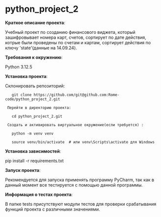 # python_project_2

**Краткое описание проекта**:

Учебный проект по созданию финансового виджета, который зашифровывает номера карт,
счетов, сортирует по дате действия, котрые были проведены по счетам и картам,
сортирует действия по ключу 'state'(данные на 14.09.24).

**Требования к окружению**:

Python 3.12.5

**Установка проекта**:

 Склонировать репозиторий:

       git clone https://github.com/git@github.com:Rome-code/python_project_2.git

     Перейти в директорию проекта:

       cd python_project_2.git

     Создать и активировать виртуальное окружение(если требуется) :

       python -m venv venv

       source venv/bin/activate  # или venv\Scripts\activate для Windows

**Установка зависимостей**:

   pip install -r requirements.txt
   
**Запуск проекта**:

   Рекомендуется для запуска применять программу PyCharm, так как в данный момент
   все тестируется с помощью данной программы.
   
**Информация о тестах проекта**:
   
   В папке tests присутствуют модули тестов для проверки срабатывания функций проекта
   с различными значениями.